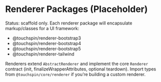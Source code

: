 Renderer Packages (Placeholder)
===============================

Status: scaffold only. Each renderer package will encapsulate markup/classes for a UI framework:
- @touchspin/renderer-bootstrap3
- @touchspin/renderer-bootstrap4
- @touchspin/renderer-bootstrap5
- @touchspin/renderer-tailwind

Renderers extend `AbstractRenderer` and implement the core `Renderer` contract (init, finalizeWrapperAttributes, optional teardown). Import types from `@touchspin/core/renderer` if you’re building a custom renderer.
